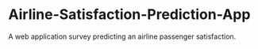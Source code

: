 # Airline-Satisfaction-Prediction-App
A web application survey predicting an airline passenger satisfaction. 
